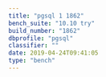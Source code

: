 ```yaml
---
title: "pgsql 1 1862"
bench_suite: "10.10 try"
build_number: "1862"
dbprofile: "pgsql"
classifier: ""
date: 2019-04-24T09:41:05
type: "bench"
---
```

